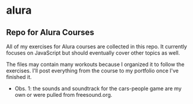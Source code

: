# alura
## Repo for Alura Courses

All of my exercises for Alura courses are collected in this repo. It currently focuses on JavaScript but should eventually cover other topics as well.

The files may contain many workouts because I organized it to follow the exercises. I'll post everything from the course to my portfolio once I've finished it.

- Obs. 1: the sounds and soundtrack for the cars-people game are my own or were pulled from freesound.org.

